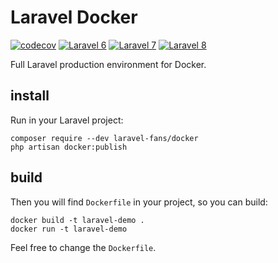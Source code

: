 # Laravel Docker

[![codecov](https://codecov.io/gh/laravel-fans/laravel-docker/branch/main/graph/badge.svg)](https://codecov.io/gh/laravel-fans/laravel-docker)
[![Laravel 6](https://github.com/laravel-fans/laravel-docker/workflows/Laravel%206/badge.svg)](https://github.com/laravel-fans/laravel-docker/actions/workflows/laravel-6.yml)
[![Laravel 7](https://github.com/laravel-fans/laravel-docker/workflows/Laravel%207/badge.svg)](https://github.com/laravel-fans/laravel-docker/actions/workflows/laravel-7.yml)
[![Laravel 8](https://github.com/laravel-fans/laravel-docker/workflows/Laravel%208/badge.svg)](https://github.com/laravel-fans/laravel-docker/actions/workflows/laravel-8.yml)

Full Laravel production environment for Docker.

## install

Run in your Laravel project:

```shell
composer require --dev laravel-fans/docker
php artisan docker:publish
```

## build

Then you will find `Dockerfile` in your project, so you can build:

```
docker build -t laravel-demo .
docker run -t laravel-demo
```

Feel free to change the `Dockerfile`.
